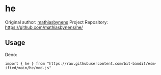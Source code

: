 # he

Original author: [mathiasbynens](https://github.com/mathiasbynens) Project
Repository: https://github.com/mathiasbynens/he/

## Usage

Deno:

```
import { he } from "https://raw.githubusercontent.com/bit-bandit/esm-ified/main/he/mod.js"
```
